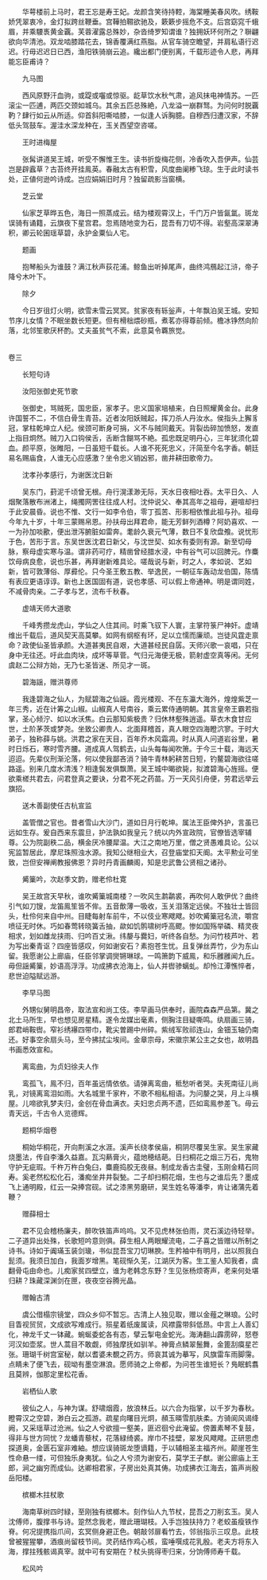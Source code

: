 <!-- { "loadSidebar": true } -->
　　华萼楼前上马时，君王忘是寿王妃。龙颜含笑待持鞚，海棠睡美春风吹。绣鞍娇凭翠衷冷，金灯拟跨丝鞭垂。宫鞾拍韅欲驰及，簌簌步摇危不支。后宫窈窕千蛾眉，并乘騕褭黄金覊。芙蓉濯露总殊妙，杂沓绮罗知谓谁？独拥妖环何所之？聨翩欲向华清池。双龙啮膝踏花去，锦香覆满红燕脂。从官车骑空瞻望，并肩私语行迟迟。行毋迟迟日已西，渔阳铁骑崩云追。纔出都门便别离，千载形迹令人悲，再拜能忘臣甫诗？

　　九马图

　　西风原野汗血驹，或踶或囓或惊驱。龁草饮水秋气肃，追风抺电神情苏。一匹滚尘一匹逋，两匹交颈如城乌。其余五匹总殊絶，八龙溢一崩群驽。为问何时脱覊靮？肆行如云从所适。仰首斜阳嘶啮膝，一似逢人诉胸臆。自穆西归遭汉家，不辞低头驾鼓车。渥洼水深龙种在，玉关西望空咨嗟。

　　王时进梅屋

　　张髯讲道吴王城，听受不懈惟王生。读书折旋梅花侧，冷香吹入吾伊声。仙芸岂是辟蠧草？古苔终开挂鳯英。春融太古有积雪，风度曲阑糁飞琼。生于此时读书处，正値何逊吟诗成。岂应娟娟旧时月？独留疏影当窗横。

　　芝云堂

　　仙家芝草晔五色，海日一照蒸成云。结为楼观霄汉上，千门万户皆氤氲。斑龙误骑有诵籍，云旗夜下星宫君。忽焉随地变为石，昆吾有刀切不得。岩壑高深翠涛积，卿云轮囷瑶草碧，永护金粟仙人宅。

　　题画

　　抱琴船头为谁鼓？满江秋声荻花浦。鲸鱼出听掉尾声，曲终鸿鴈起江浒，帝子降兮木叶下。

　　除夕

　　今日岁徂灯火明，欲雪未雪云冥冥。贫家夜有轹釡声，十年飘泊吴王城。安知节序儿女情？不眠坐数长短更。但有榾柮煨砂瓶，煮茗亦得尊前倾。檐冰铮然向阶落，北邻笙歌厌杯酌。丈夫虽贫气不索，此意莫令覉旅觉。  
　 
 
 
卷三

　　长短句诗

　　汝阳张御史死节歌

　　张御史，骂贼死，国忠臣，家孝子。忠义国家培植来，白日照耀黄金台。此身许国誓不二，不信白骨生青苔。近者汝阳妖贼起，挥刀杀人丹汝水。侯指头上獬豸冠，掌柱乾坤立人纪。侯颈可断身可捐，义不与贼同戴天。背裂齿碎加愤怒，发直上指目炯然。贼刀入口钩侯舌，舌断含餬骂不絶。孤忠既足明丹心，三年犹须化碧血。颜平原，张睢阳，一日虽短千载长。人谁不死死忠义，汗简至今名字香。朝廷易名赐庙食，人谁无心应感激？坐令忠义销凶邪，凿井耕田歌帝力。

　　沈孝孙孝感行，为谢医沈日新

　　吴东门，葑泥千顷曾无根。舟行滉漾渺无际，天水日夜相吐吞。太平日久、人烟聚落散布洲渚上，绳擉网罟往往成人村。沈仲说父、奉其高年之祖母，避喧却扫于此安晨昏。说也不惟、文行一如李令伯，零丁孤苦、形影相依惟此祖与孙。祖母今年九十岁，十年三蒙赐帛恩。孙扶母出拜君命，能无芳鲜列酒樽？阿奶喜欢、一一为孙加啖歠，便出泄泻腑脏如雷奔。耄龄久衰元气薄，数日不复欣盘飧。说忧形于色，苦形于言。东吴世医沈君日新父，与沈世契、如水有委则有源。新至切母脉，察母虚实寒与温。谓非药可疗，精凿曾经腊水浸，中有谷气可以回脾元。作麋饮母病良愈，说也乐甚，再拜谢新难具论。嗟哉说与新，时之人，孝如说、艺如新，皆可敦薄俗、厚彛伦。只今圣王敷五教、举逸民，一朝征车轰动龙伯国，陈情有表应更语谆谆。新也上医国固有道，说也孝感、可以假上帝通神。明是谓同姓，不减骨肉亲。二子孝与艺，流布千秋春。

　　虚靖天师大道歌

　　千峰秀攒龙虎山，学仙之人住其间。时乘飞驭下人寰，主掌符箓尸神奸。虚靖维出千载后，道风契天高莫攀。如网有纲枢有环，足以立懦而廉顽。岂徒风霆走禀命？政使仙圣皆承颜。大道甚夷民自艰，大道甚经民自孱。天师兴歌一哀唱，只在身中无往还。吁此血肉块，成坏等草菅。气归元海便无极，箭射虚空真等闲。无何虞赵二公辩方始，无乃七圣皆迷、所见才一斑。

　　碧海謡，赠洪尊师

　　我逢碧海之仙人，为赋碧海之仙謡。霞光楼观、不在东瀛大海外，煌煌紫芝一年三秀，近在计筹之山椒。山椒真人号南谷，乘云累侍通明朝。其言皇帝王霸若指掌，圣心倾泞、如以水沃焦。白云那知紫极贵？归休林壑殊逍遥。草衣木食甘应世，土阶茅茨或梦尧。坐致公卿贵人、北面拜稽首，真人眼空四海瞪泬寥。于时大弟子，独称薛与姚。洪君之家在天目，百年乔木风霜凋。时从真人问道岩谷里，暑时日烁石，寒时雪齐腰。道成真人驾鹤去，山头每每闻吹箫。于今三十载，海远天迢迢。先辈仪刑渐沦落，何以使我鄙吝消？骑牛青林躬耕苦日短，钓鳌碧海欲往嗟路遥。别来几度水清浅？相逢鬓发俱飘萧。吴王城中暍欲毙，拟渡碧海心旌摇。便欲乘槎共君去，问君登真之要诀，分君不死之药苗。万一天风引舟便，劳君远举云旗招。

　　送木善副使任古杭宣监

　　盖管僧之官也。昔者雪山大沙门，道如日月行乾坤。属法王臣俾外护，言虽已远如生存。爰自西来东震旦，护法孰如我皇元？统以内外宣政院，官僚皆选宰辅尊。公为院副秩二品，横金厌冷腰犀温。大江之南地万里，僧之贤愚难具论。公以宪监暂居此，摩尼珠照浊水源。我知公继相业大，召登庙堂扣天阍。太平勲业可坐致，岂但安禅阐教报佛恩？异时丹青画麟阁，知是忠武鲁公贤相之诸孙。

　　觱篥吟，次赵季文韵，赠老伶杜寛

　　吴王故宫天早秋，谁吹觱篥城南楼？一吹风生鹔鹴裘，再吹何人敢伊优？曲终引气如刀锼，龙笛鳯笙皆不侔。五音歕薄一吸收，玉关泪落定远侯。不独壮士皆回头，杜伶何来自中州。目睫每射车前牛，不以伎业寒飕飕。妙吹觱篥冠名流，嚼宫喷征无时休。巧如春莺转晓簧舌抽，歘如饥鹘啸树呼高飂。惨如国殇举磷、精灵夜相求，划如雌龙挟雨、归吟百丈湫。纬嫠与爨妇，听终各自愁。为问竹枝芦叶、若为写出秦青讴？四座皆感叹，何如谢安石？素抱苍生忧。且复弹丝弄竹，少为东山留。我愿谢公上廊庙，任臣邻掌调爕锵琳球。一鸣箫韵下威鳯，和乐雝雝闻九丘。毋但謡觱篥，妙语高浮浮。功成拂衣沧海上，仙人并辔骖螭虬。却怜江潭憔悴者，悲世迫隘赋远游。

　　李早马图

　　外甥似舅明昌帝，取法宣和尚工伎。李早画马供奉时，画院森森严品第。冀之北土马所生，早也想见房星精。遂令龙媒出毫素，侧胸注目疑嘶鸣。纨扇画三骑，郎君峭鞍辔。窄衫绣襮四带巾，靴尖曽踢中州碎。紫绒军败祁连山，金钿玉轴仍南还。好事空余扇头马，至今拂拭尘埃间。金章宗母，宋徽宗某公主之女也，故明昌书画悉效宣和。

　　离鸾曲，为贞妇徐夫人作

　　鸾孤飞，鳯不归，百年虽远情依依。请弹离鸾曲，秪愁听者哭。夫死南征儿尚乳，对镜离鸾泪如雨。大名城里千家杵，不歌不相私相语。为问嫠之哭，月上斗横屋。儿啼欲乳梦夫归，金创在骨血满衣。夫妇忠贞两不遗，匹如鸾鳯参差飞。毋云青天远，千古令人览德辉。

　　题桐华烟卷

　　桐始华桐花，开向荆溪之水涯。溪声长绕孝侯庙，桐阴尽覆吴生家。吴生家藏烧墨法，传自李潘久益嘉。瓦沟爇膏火，蕴灺穂结葩。日扫桐花之烟三万石，鬼物守护无疵瑕。千杵万杵白兔臼，麋鹿捣胶无夜昼。制成龙香古圭璧，玉刚金精石同寿。奚老然松松化石，潘痴坐井井裂甃。二子却扫桐花烟，生也与之谁后先？墨成飞上通明殿，红云一朶捧宫砚。试之漆黑劳磨研，吴生姓名等潘李，肯让诸蒲先着鞭？

　　赠薛相士

　　君不见会稽杨廉夫，醉吹铁笛声呜呜。又不见虎林张伯雨，灵石溪边待轻举。二子道异出处殊，长歌短吟意则俱。薛生相人两眼耀流电，二子喜之皆赠以所制之诗书。诗如于阗璊玉装剑璏，书似昆吾宝刀切琳腴。生矜袖中有明月，出以照我白髭须。我须日加白，我面岁增黑。笔砚惭久芜，江湖厌为客。生工鉴人知我者，虞翻骨屯由命也。儿痴家贫四壁立，谁为老韩念东野？生见张杨烦寄声，老来何处堪归耕？珠藏深渊剑在匣，夜夜空谷腾光晶。

　　赠翰古清

　　虞公借榻宗镜堂，四众乡仰不暂忘。古清上人独见取，赠以金薤之琳琅。公时目眚视贸贸，文成欲写难成行。殒星着纸废属读，风襟露带斜低昂。中言上人善幻化，神龙千丈一钵藏。蜿蜒委蛇各有态，擘云掣电金蛇光。海涛翻山霹雳碎，怒卷河汉如壶浆。世人蒿目不敢觑，师独摩抚如驯羊。神膏点鳞翠鬛舞，金篦刮瘼星芒张。珊瑚千树宫室秘，献以耆婆未覩之药方。师哀其诚为摹写，风旗雷车雨脚霶。点睛未了便飞去，砚坳有墨空淋浪。愿师骑之上帝都，为问苍生谁短长？鳬眠鹤翥且莫辨，伽那定里松花香。

　　岩栖仙人歌

　　彼仙之人，与神为谋。舒啸烟霞，放浪林丘。以六合为指掌，以千岁为春秋。瞪霄汉之空碧，渺白云之孤游。疏星向曙目光炯，頳玉暎雪肌肤柔。方骑阆风谒绛阙，又采瑶草过沧洲。仙之人兮欲擅一壑美，匪迟徊兮此淹留。傍置素琴不复鼓，得非与世方同忧？龙蟠青藜杖，花落緑绮裘。岸巾不挂壁，翠发风飕飕。正研思虑探道奥，金匮石室非难紬。想应误骑斑龙堕谪籍，于以辅相圣主福齐州。颠崖苍生性命悬一缕，可但独乐身夷犹。仙之人兮须为谢安石，莫学王子猷。谢公廊庙上王郎，涧之幽穷而成仙。达卿相君家，子房出处真其俦。功成拂衣江海去，笛声尚殷岳阳楼。

　　槟榔木拄杖歌

　　海南草树四时緑，至刚独有槟榔木。刻作仙人九节杖，昆吾之刀削玄玉。吴人沈傅师，腹撑书与诗。跫然念我老，赠此珊瑚枝。入手岂独扶持力？老蛟虽瘦铁作脊。何况提携指爪间，玄冥侧身避正色。朝敲邻扉看竹去，邻翁指示三叹息。此枝曾被猩猩攀，酒痕尚留枝节间。灵药结作鸡心核，蛮唾噀成花乳殷。老夫方将东入海，撑拄残骸谒真宰。就中可有安期在？杖头挑得枣归来，分饷傅师寿千载。

　　松风吟

